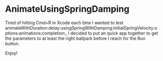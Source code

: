 AnimateUsingSpringDamping
=========================

Tired of hitting Cmd+R in Xcode each time I wanted to test animateWithDuration:delay:usingSpringWithDamping:initialSpringVelocity:options:animations:completion:, I decided to put an quick app together to get the parameters to at least the right ballpark before I reach for the Run button.

Enjoy!
